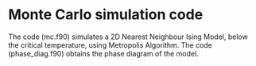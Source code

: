 # Monte Carlo simulation code

The code (mc.f90) simulates a 2D Nearest Neighbour Ising Model, below the critical temperature, using Metropolis Algorithm. The code (phase_diag.f90) obtains the phase diagram of the model.

